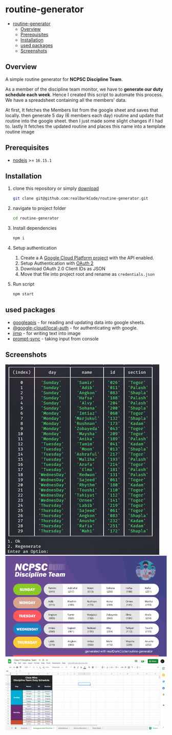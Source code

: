 # routine-generator

- [routine-generator](#routine-generator)
  - [Overview](#overview)
  - [Prerequisites](#prerequisites)
  - [Installation](#installation)
  - [used packages](#used-packages)
  - [Screenshots](#screenshots)

## Overview

A simple routine generator for **NCPSC Discipline Team**.

As a member of the discipline team monitor, we have to **generate our duty schedule each week**. Hence I created this script to automate this process. We have a spreadsheet containing all the members' data.

At first, It fetches the Members list from the google sheet and saves that locally. then generate 5 day (6 members each day) routine and update that routine into the google sheet. then I just made some slight changes if I had to. lastly It fetches the updated routine and places this name into a template routine image

## Prerequisites

- [nodejs](https://nodejs.org/en/) >= `16.15.1`

## Installation

1. clone this repository or simply [download](https://github.com/realDarkCode/routine-generator/archive/refs/heads/main.zip)

   ```bash
   git clone git@github.com:realDarkCode/routine-generator.git
   ```

1. navigate to project folder
   ```bash
   cd routine-generator
   ```
1. Install dependencies
   ```bash
   npm i
   ```
1. Setup authentication
   1. Create a A [Google Cloud Platform project](https://developers.google.com/workspace/guides/create-project) with the API enabled.
   1. Setup Authentication with [OAuth 2](https://developers.google.com/workspace/guides/create-credentials#oauth-client-id)
   1. Download OAuth 2.0 Client IDs as JSON
   1. Move that file into project root and rename as `credentials.json`
1. Run script
   ```bash
   npm start
   ```

## used packages

- [googleapis](https://www.npmjs.com/package/googleapis) - for reading and updating data into google sheets.
- [@google-cloud/local-auth](https://www.npmjs.com/package/@google-cloud/local-auth) - for authenticating with google.
- [jimp](https://www.npmjs.com/package/jimp) - for writing text into image
- [prompt-sync](https://www.npmjs.com/package/prompt-sync) - taking input from console

## Screenshots

![](screenshorts/1.png)
![](screenshorts/2.png)
![](screenshorts/3.png)
